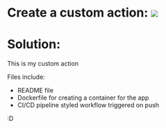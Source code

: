 # Create a custom action:  ![](https://github.com/automate6500/python-web-app-cicd/workflows/Pipeline/badge.svg)

# Solution: 
This is my custom action

Files include:

- README file
- Dockerfile for creating a container for the app
- CI/CD pipeline styled workflow triggered on push

:D

